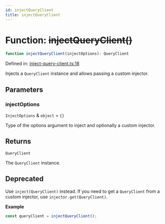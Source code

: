 ```yaml
---
id: injectQueryClient
title: injectQueryClient
---
```


<!-- DO NOT EDIT: this page is autogenerated from the type comments -->

# Function: ~~injectQueryClient()~~

```ts
function injectQueryClient(injectOptions): QueryClient
```

Defined in: [inject-query-client.ts:18](https://github.com/TanStack/query/blob/main/packages/angular-query-experimental/src/inject-query-client.ts#L18)

Injects a `QueryClient` instance and allows passing a custom injector.

## Parameters

### injectOptions

`InjectOptions` & `object` = `{}`

Type of the options argument to inject and optionally a custom injector.

## Returns

`QueryClient`

The `QueryClient` instance.

## Deprecated

Use `inject(QueryClient)` instead.
If you need to get a `QueryClient` from a custom injector, use `injector.get(QueryClient)`.

**Example**
```ts
const queryClient = injectQueryClient();
```

